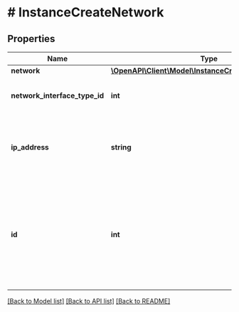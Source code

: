# # InstanceCreateNetwork

## Properties

Name | Type | Description | Notes
------------ | ------------- | ------------- | -------------
**network** | [**\OpenAPI\Client\Model\InstanceCreateNetworkNetwork**](InstanceCreateNetworkNetwork.md) |  |
**network_interface_type_id** | **int** | The id of type of the network interface. | [optional]
**ip_address** | **string** | The ip address. Not applicable when using DHCP or IP Pools. | [optional]
**id** | **int** | The interface id. Applicable when resizing and you want to identify an interface to update that already exists. | [optional]

[[Back to Model list]](../../README.md#models) [[Back to API list]](../../README.md#endpoints) [[Back to README]](../../README.md)
